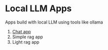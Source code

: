 # Local LLM Apps

Apps build with local LLM using tools like ollama

1. [Chat app](https://github.com/przbadu-ai/local-llm-apps/tree/main)
2. Simple rag app
3. Light rag app
